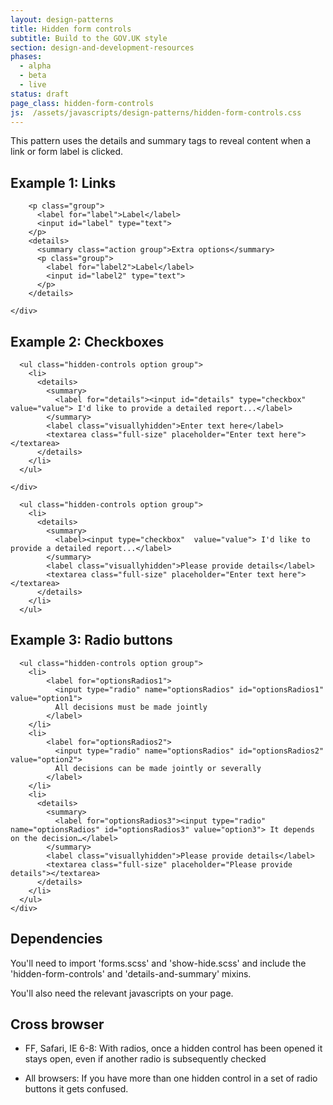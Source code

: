 ```yaml
---
layout: design-patterns
title: Hidden form controls
subtitle: Build to the GOV.UK style 
section: design-and-development-resources
phases:
  - alpha
  - beta
  - live
status: draft
page_class: hidden-form-controls
js:  /assets/javascripts/design-patterns/hidden-form-controls.css
---
```


This pattern uses the details and summary tags to reveal content when a link or form label is clicked.

## Example 1: Links

<div class="pattern-example">
  <div class="inner">
    <div class="form-example-1">

        <p class="group">
          <label for="label">Label</label>
          <input id="label" type="text">
        </p>                                      
        <details>
          <summary class="action group">Extra options</summary>
          <p class="group">
            <label for="label2">Label</label>
            <input id="label2" type="text">
          </p>
        </details>

    </div>
  </div>
</div>

## Example 2: Checkboxes

<div class="pattern-example">
  <div class="inner">
    <div class="form-example-1">

      <ul class="hidden-controls option group">
        <li>                                      
          <details>
            <summary>
              <label for="details"><input id="details" type="checkbox"  value="value"> I'd like to provide a detailed report...</label>
            </summary>
            <label class="visuallyhidden">Enter text here</label>
            <textarea class="full-size" placeholder="Enter text here"></textarea>
          </details>
        </li>
      </ul>

    </div>
  </div>
      <pre><code>  &lt;ul class="hidden-controls option group"&gt;
    &lt;li&gt;                                      
      &lt;details&gt;
        &lt;summary&gt;
          &lt;label&gt;&lt;input type="checkbox"  value="value"&gt; I'd like to provide a detailed report...&lt;/label&gt;
        &lt;/summary&gt;
        &lt;label class="visuallyhidden"&gt;Please provide details&lt;/label&gt;
        &lt;textarea class="full-size" placeholder="Enter text here"&gt;&lt;/textarea&gt;
      &lt;/details&gt;
    &lt;/li&gt;
  &lt;/ul&gt;
</code></pre>
</div>

## Example 3: Radio buttons

<div class="pattern-example">
  <div class="inner">
    <div class="form-example-1">

      <ul class="hidden-controls option group">
        <li>
            <label for="optionsRadios1">
              <input type="radio" name="optionsRadios" id="optionsRadios1" value="option1">
              All decisions must be made jointly
            </label>
        </li>
        <li>
            <label for="optionsRadios2">
              <input type="radio" name="optionsRadios" id="optionsRadios2" value="option2">
              All decisions can be made jointly or severally
            </label>
        </li>
        <li>                                      
          <details>
            <summary>
              <label for="optionsRadios3"><input type="radio" name="optionsRadios" id="optionsRadios3" value="option3"> It depends on the decision…</label>
            </summary>
            <label class="visuallyhidden">Please provide details</label>
            <textarea class="full-size" placeholder="Please provide details"></textarea>
          </details>
        </li>
      </ul>
    </div>
  </div>
</div>

## Dependencies

You'll need to import 'forms.scss' and 'show-hide.scss' and include the 'hidden-form-controls' and 'details-and-summary' mixins.

You'll also need the relevant javascripts on your page.


## Cross browser

* FF, Safari, IE 6-8: With radios, once a hidden control has been opened it stays open,
even if another radio is subsequently checked

* All browsers: If you have more than one hidden control in a set of radio buttons it gets confused.

<script src="/assets/javascripts/jquery.details.js"></script>
<script>
  $(function() {
    // Add conditional classname based on support
    $('html').addClass($.fn.details.support ? 'details' : 'no-details');
    // Emulate <details> where necessary and enable open/close event handlers
    $('details').details();


    // If a hidden-control radio-button set changes...
    $(".hidden-controls input[type='radio']").change(function(e){
      // If a hidden control radio is checked...
      var isChecked = $(this).closest(".hidden-controls").find('summary input').attr("checked");
      if(!isChecked){
        // Set the details tag to 'closed'
        $(this).closest(".hidden-controls").find('details').removeAttr('open');
      }
    });

    // VERSION FOR BROWSERS THAT DON'T SUPPORT DETAILS / SUMMARY

    // If a hidden-control label is clicked
    $(".no-details .hidden-controls label").click(function(){
      // If a hidden control label is checked...
      var isChecked = $(this).children("input").attr("checked");
      if(!isChecked){
        // Set the details tag to 'open'
        $(this).closest(".hidden-controls").find('details').attr('open', 'open');
      } else {
        // Set the details tag to 'closed'
        $(this).closest(".hidden-controls").find('details').removeAttr('open');
      }
    });


  });
</script>



